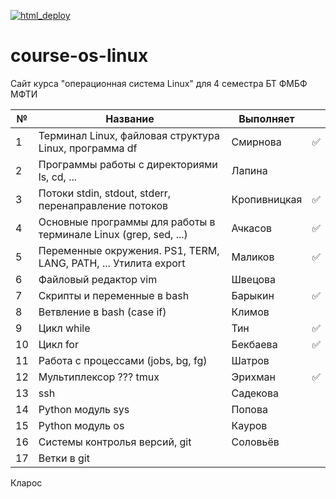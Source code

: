 [![html_deploy](https://github.com/gemial/course-os-linux/actions/workflows/html_deploy.yml/badge.svg)](https://github.com/gemial/course-os-linux/actions/workflows/html_deploy.yml)

# course-os-linux
Сайт курса "операционная система Linux" для 4 семестра БТ ФМБФ МФТИ

|  №  |                             Название                             |  Выполняет   |     |
| --- | ---------------------------------------------------------------- | ------------ | --- |
|   1 | Терминал Linux, файловая структура Linux, программа df           | Смирнова     | ✅   |
|   2 | Программы работы с директориями ls, cd, ...                      | Лапина       |     |
|   3 | Потоки stdin, stdout, stderr, перенаправление потоков            | Кропивницкая | ✅   |
|   4 | Основные программы для работы в терминале Linux (grep, sed, ...) | Ачкасов      | ✅   |
|   5 | Переменные окружения. PS1, TERM, LANG, PATH, ... Утилита export  | Маликов      | ✅   |
|   6 | Файловый редактор vim                                            | Швецова      |     |
|   7 | Скрипты и переменные в bash                                      | Барыкин      | ✅   |
|   8 | Ветвление в bash (case if)                                       | Климов       |     |
|   9 | Цикл while                                                       | Тин          | ✅   |
|  10 | Цикл for                                                         | Бекбаева     | ✅   |
|  11 | Работа с процессами (jobs, bg, fg)                               | Шатров       |     |
|  12 | Мультиплексор ??? tmux                                           | Эрихман      | ✅   |
|  13 | ssh                                                              | Садекова     |     |
|  14 | Python модуль sys                                                | Попова       |     |
|  15 | Python модуль os                                                 | Кауров       |     |
|  16 | Системы контролья версий, git                                    | Соловьёв     |     |
|  17 | Ветки в git                                                      |              |     |


Кларос

